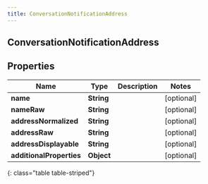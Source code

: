 ```yaml
---
title: ConversationNotificationAddress
---
```

## ConversationNotificationAddress


## Properties

| Name | Type | Description | Notes |
| ------------ | ------------- | ------------- | ------------- |
| **name** | **String** |  |  [optional] |
| **nameRaw** | **String** |  |  [optional] |
| **addressNormalized** | **String** |  |  [optional] |
| **addressRaw** | **String** |  |  [optional] |
| **addressDisplayable** | **String** |  |  [optional] |
| **additionalProperties** | **Object** |  |  [optional] |
{: class="table table-striped"}



